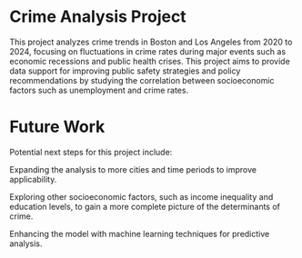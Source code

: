 # Crime Analysis Project
This project analyzes crime trends in Boston and Los Angeles from 2020 to 2024, focusing on fluctuations in crime rates during major events such as economic recessions and public health crises. This project aims to provide data support for improving public safety strategies and policy recommendations by studying the correlation between socioeconomic factors such as unemployment and crime rates.

# Future Work
Potential next steps for this project include:

Expanding the analysis to more cities and time periods to improve applicability.

Exploring other socioeconomic factors, such as income inequality and education levels, to gain a more complete picture of the determinants of crime.

Enhancing the model with machine learning techniques for predictive analysis.

